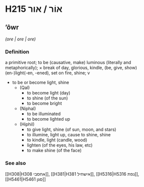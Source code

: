# H215 אוֹר / אור

## ʼôwr

_(ore | ore | ore)_

### Definition

a primitive root; to be (causative, make) luminous (literally and metaphorically); × break of day, glorious, kindle, (be, give, show) (en-)light(-en, -ened), set on fire, shine; v

- to be or become light, shine
  - (Qal)
    - to become light (day)
    - to shine (of the sun)
    - to become bright
  - (Niphal)
    - to be illuminated
    - to become lighted up
  - (Hiphil)
    - to give light, shine (of sun, moon, and stars)
    - to illumine, light up, cause to shine, shine
    - to kindle, light (candle, wood)
    - lighten (of the eyes, his law, etc)
    - to make shine (of the face)

### See also

[[H308|H308 אחסבי]], [[H381|H381 אישחיל]], [[H5316|H5316 נפת]], [[H5461|H5461 סגן]]

